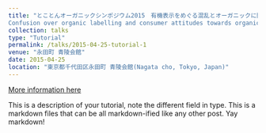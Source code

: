 ```yaml
---
title: "とことんオーガニックシンポジウム2015　有機表示をめぐる混乱とオーガニックに関する消費者意識 (Totonton Organic Symposium 2015: 　
Confusion over organic labelling and consumer attitudes towards organic)　"
collection: talks
type: "Tutorial"
permalink: /talks/2015-04-25-tutorial-1
venue: "永田町 青陵会館"
date: 2015-04-25
location: "東京都千代田区永田町 青陵会館(Nagata cho, Tokyo, Japan)"
---
```


[More information here](https://www.food-trust.jp/tokoton2015/program.html)

This is a description of your tutorial, note the different field in type. This is a markdown files that can be all markdown-ified like any other post. Yay markdown!
